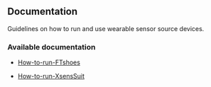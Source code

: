 ## Documentation

Guidelines on how to run and use wearable sensor source devices.

### Available documentation

- [How-to-run-FTshoes](How-to-run-FTshoes.md)

- [How-to-run-XsensSuit](How-to-run-XsensSuit.md)
